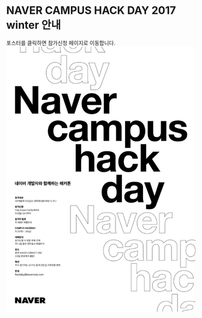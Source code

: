 # NAVER CAMPUS HACK DAY 2017 winter 안내

포스터를 클릭하면 참가신청 페이지로 이동합니다.
<a href="http://naver.me/5ly4kkO1" target="_blank"><img src="/naver-campus-hackday-_online-poster2.jpg"></a>
